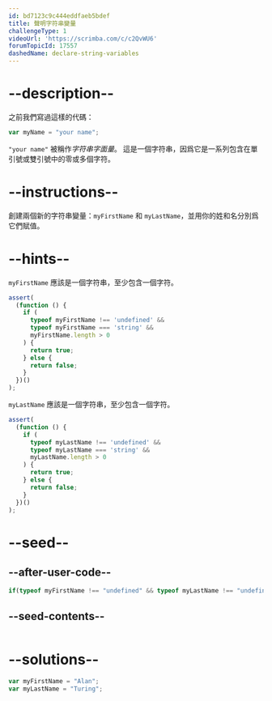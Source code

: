 ```yaml
---
id: bd7123c9c444eddfaeb5bdef
title: 聲明字符串變量
challengeType: 1
videoUrl: 'https://scrimba.com/c/c2QvWU6'
forumTopicId: 17557
dashedName: declare-string-variables
---
```


# --description--

之前我們寫過這樣的代碼：

```js
var myName = "your name";
```

`"your name"` 被稱作<dfn>字符串</dfn><dfn>字面量</dfn>。 這是一個字符串，因爲它是一系列包含在單引號或雙引號中的零或多個字符。

# --instructions--

創建兩個新的字符串變量：`myFirstName` 和 `myLastName`，並用你的姓和名分別爲它們賦值。

# --hints--

`myFirstName` 應該是一個字符串，至少包含一個字符。

```js
assert(
  (function () {
    if (
      typeof myFirstName !== 'undefined' &&
      typeof myFirstName === 'string' &&
      myFirstName.length > 0
    ) {
      return true;
    } else {
      return false;
    }
  })()
);
```

`myLastName` 應該是一個字符串，至少包含一個字符。

```js
assert(
  (function () {
    if (
      typeof myLastName !== 'undefined' &&
      typeof myLastName === 'string' &&
      myLastName.length > 0
    ) {
      return true;
    } else {
      return false;
    }
  })()
);
```

# --seed--

## --after-user-code--

```js
if(typeof myFirstName !== "undefined" && typeof myLastName !== "undefined"){(function(){return myFirstName + ', ' + myLastName;})();}
```

## --seed-contents--

```js

```

# --solutions--

```js
var myFirstName = "Alan";
var myLastName = "Turing";
```
